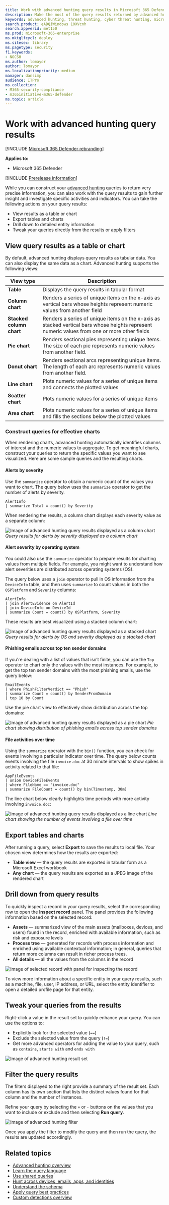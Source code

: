 ```yaml
---
title: Work with advanced hunting query results in Microsoft 365 Defender
description: Make the most of the query results returned by advanced hunting in Microsoft 365 Defender
keywords: advanced hunting, threat hunting, cyber threat hunting, microsoft threat protection, microsoft 365, mtp, m365, search, query, telemetry, custom detections, schema, kusto, microsoft 365, Microsoft Threat Protection, visualization, chart, filters, drill-down
search.product: eADQiWindows 10XVcnh
search.appverid: met150
ms.prod: microsoft-365-enterprise
ms.mktglfcycl: deploy
ms.sitesec: library
ms.pagetype: security
f1.keywords:
- NOCSH
ms.author: lomayor
author: lomayor
ms.localizationpriority: medium
manager: dansimp
audience: ITPro
ms.collection: 
- M365-security-compliance 
- m365initiative-m365-defender 
ms.topic: article
---
```


# Work with advanced hunting query results

[!INCLUDE [Microsoft 365 Defender rebranding](../includes/microsoft-defender.md)]


**Applies to:**
- Microsoft 365 Defender

[!INCLUDE [Prerelease information](../includes/prerelease.md)]

While you can construct your [advanced hunting](advanced-hunting-overview.md) queries to return very precise information, you can also work with the query results to gain further insight and investigate specific activities and indicators. You can take the following actions on your query results:

- View results as a table or chart
- Export tables and charts
- Drill down to detailed entity information
- Tweak your queries directly from the results or apply filters

## View query results as a table or chart
By default, advanced hunting displays query results as tabular data. You can also display the same data as a chart. Advanced hunting supports the following views:

| View type | Description |
| -- | -- |
| **Table** | Displays the query results in tabular format |
| **Column chart** | Renders a series of unique items on the x-axis as vertical bars whose heights represent numeric values from another field |
| **Stacked column chart** | Renders a series of unique items on the x-axis as stacked vertical bars whose heights represent numeric values from one or more other fields |
| **Pie chart** | Renders sectional pies representing unique items. The size of each pie represents numeric values from another field. |
| **Donut chart** | Renders sectional arcs representing unique items. The length of each arc represents numeric values from another field. |
| **Line chart** | Plots numeric values for a series of unique items and connects the plotted values |
| **Scatter chart** | Plots numeric values for a series of unique items |
| **Area chart** | Plots numeric values for a series of unique items and fills the sections below the plotted values |

### Construct queries for effective charts
When rendering charts, advanced hunting automatically identifies columns of interest and the numeric values to aggregate. To get meaningful charts, construct your queries to return the specific values you want to see visualized. Here are some sample queries and the resulting charts.

#### Alerts by severity
Use the `summarize` operator to obtain a numeric count of the values you want to chart. The query below uses the `summarize` operator to get the number of alerts by severity.

```kusto
AlertInfo
| summarize Total = count() by Severity
```
When rendering the results, a column chart displays each severity value as a separate column:

![Image of advanced hunting query results displayed as a column chart](../../media/advanced-hunting-column-chart.jpg)
*Query results for alerts by severity displayed as a column chart*

#### Alert severity by operating system
You could also use the `summarize` operator to prepare results for charting values from multiple fields. For example, you might want to understand how alert severities are distributed across operating systems (OS). 

The query below uses a `join` operator to pull in OS information from the `DeviceInfo` table, and then uses `summarize` to count values in both the `OSPlatform` and `Severity` columns:

```kusto
AlertInfo
| join AlertEvidence on AlertId
| join DeviceInfo on DeviceId
| summarize Count = count() by OSPlatform, Severity 
```
These results are best visualized using a stacked column chart:

![Image of advanced hunting query results displayed as a stacked chart](../../media/advanced-hunting-stacked-chart.jpg)
*Query results for alerts by OS and severity displayed as a stacked chart*

#### Phishing emails across top ten sender domains
If you're dealing with a list of values that isn’t finite, you can use the `Top` operator to chart only the values with the most instances. For example, to get the top ten sender domains with the most phishing emails, use the query below:

```kusto
EmailEvents
| where PhishFilterVerdict == "Phish"
| summarize Count = count() by SenderFromDomain
| top 10 by Count
```
Use the pie chart view to effectively show distribution across the top domains:

![Image of advanced hunting query results displayed as a pie chart](../../media/advanced-hunting-pie-chart.jpg)
*Pie chart showing distribution of phishing emails across top sender domains*

#### File activities over time
Using the `summarize` operator with the `bin()` function, you can check for events involving a particular indicator over time. The query below counts events involving the file `invoice.doc` at 30 minute intervals to show spikes in activity related to that file:

```kusto
AppFileEvents
| union DeviceFileEvents
| where FileName == "invoice.doc"
| summarize FileCount = count() by bin(Timestamp, 30m)
```
The line chart below clearly highlights time periods with more activity involving `invoice.doc`: 

![Image of advanced hunting query results displayed as a line chart](../../media/advanced-hunting-line-chart.jpg)
*Line chart showing the number of events involving a file over time*


## Export tables and charts
After running a query, select **Export** to save the results to local file. Your chosen view determines how the results are exported:

- **Table view** — the query results are exported in tabular form as a Microsoft Excel workbook
- **Any chart** — the query results are exported as a JPEG image of the rendered chart

## Drill down from query results
To quickly inspect a record in your query results, select the corresponding row to open the **Inspect record** panel. The panel provides the following information based on the selected record:

- **Assets** — summarized view of the main assets (mailboxes, devices, and users) found in the record, enriched with available information, such as risk and exposure levels
- **Process tree** — generated for records with process information and enriched using available contextual information; in general, queries that return more columns can result in richer process trees.
- **All details** — all the values from the columns in the record  

![Image of selected record with panel for inspecting the record](../../media/mtp-ah/inspect-record.png)

To view more information about a specific entity in your query results, such as a machine, file, user, IP address, or URL, select the entity identifier to open a detailed profile page for that entity.

## Tweak your queries from the results
Right-click a value in the result set to quickly enhance your query. You can use the options to:

- Explicitly look for the selected value (`==`)
- Exclude the selected value from the query (`!=`)
- Get more advanced operators for adding the value to your query, such as `contains`, `starts with` and `ends with` 

![Image of advanced hunting result set](../../media/advanced-hunting-results-filter.png)

## Filter the query results
The filters displayed to the right provide a summary of the result set. Each column has its own section that lists the distinct values found for that column and the number of instances.

Refine your query by selecting the `+` or `-` buttons on the values that you want to include or exclude and then selecting **Run query**.

![Image of advanced hunting filter](../../media/advanced-hunting-filter.png)

Once you apply the filter to modify the query and then run the query, the results are updated accordingly.

## Related topics
- [Advanced hunting overview](advanced-hunting-overview.md)
- [Learn the query language](advanced-hunting-query-language.md)
- [Use shared queries](advanced-hunting-shared-queries.md)
- [Hunt across devices, emails, apps, and identities](advanced-hunting-query-emails-devices.md)
- [Understand the schema](advanced-hunting-schema-tables.md)
- [Apply query best practices](advanced-hunting-best-practices.md)
- [Custom detections overview](custom-detections-overview.md)
